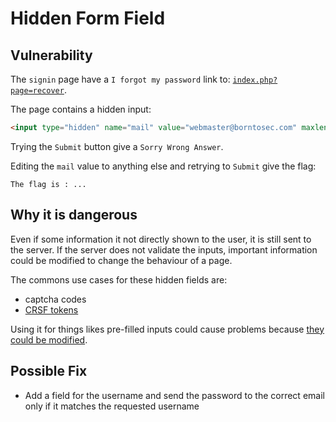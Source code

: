 # Hidden Form Field

## Vulnerability

The `signin` page have a `I forgot my password` link to: [`index.php?page=recover`](http://darkly/index.php?page=recover).

The page contains a hidden input:
```html
<input type="hidden" name="mail" value="webmaster@borntosec.com" maxlength="15">
```

Trying the `Submit` button give a `Sorry Wrong Answer`.

Editing the `mail` value to anything else and retrying to `Submit` give the flag:
```
The flag is : ...
```

## Why it is dangerous

Even if some information it not directly shown to the user, it is still sent to the server.
If the server does not validate the inputs, important information could be modified to change the behaviour of a page.

The commons use cases for these hidden fields are:
- captcha codes
- [CRSF tokens](https://portswigger.net/web-security/csrf/tokens)

Using it for things likes pre-filled inputs could cause problems because [they could be modified](https://docs.fluidattacks.com/criteria/vulnerabilities/093/).

## Possible Fix

- Add a field for the username and send the password to the correct email only if it matches the requested username

